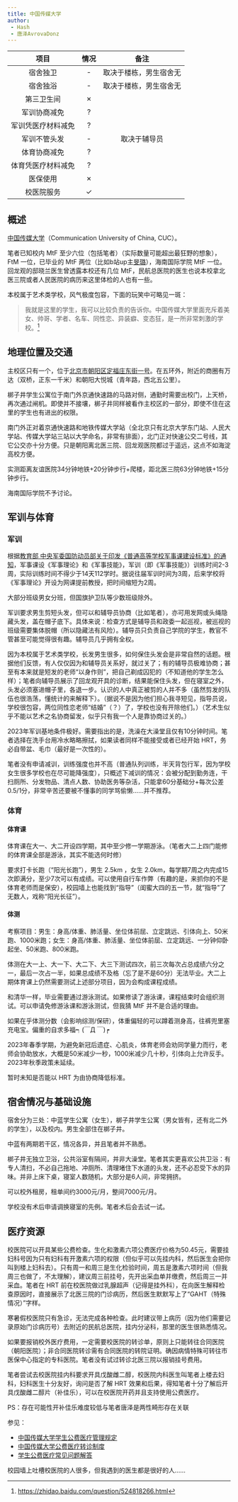 ```yaml
---
title: 中国传媒大学
author:
 - Hash
 - 唐泽AvrovaDonz
---
```



|        项目        | 情况 |     备注     |
| :----------------: | :--: | :----------: |
|      宿舍独卫      |  -   | 取决于楼栋，男生宿舍无 |
|      宿舍独浴      |  -   | 取决于楼栋，男生宿舍无 |
|     第三卫生间     |  ✗   |
|    军训协商减免    |  ?   |
| 军训凭医疗材料减免 |  ?   |
|    军训不管头发    |  -   | 取决于辅导员 |
|    体育协商减免    |  ?   |
| 体育凭医疗材料减免 |  ?   |
|      医保使用      |  ✗   |
|     校医院服务     |  ✓   |

## 概述

[中国传媒大学](https://www.cuc.edu.cn/)（Communication University of China, CUC）。

笔者已知校内 MtF 至少六位（包括笔者）（实际数量可能超出最狂野的想象），FtM 一位，已毕业的 MtF 两位（比如b站up主[旻璐](https://space.bilibili.com/1396569163)），海南国际学院 MtF 一位。回龙观的邸晓兰医生曾透露本校还有几位 MtF，民航总医院的医生也说本校拿北医三院或者人民医院的病历来这里体检的人也有一些。

本校属于艺术类学校，风气极度包容，下面的玩笑中可略见一斑：

> 我就是这里的学生，我可以比较负责的告诉你。中国传媒大学里面充斥着美女、帅哥、学者、名车、同性恋、异装癖、变态狂，是一所非常刺激的学校。[^1]

[^1]: https://zhidao.baidu.com/question/524818266.html

## 地理位置及交通

主校区只有一个，位于[北京市朝阳区定福庄东街一号](https://surl.amap.com/2iP35V54dMr)。在五环外，附近的商圈有万达（双桥，正东一千米）和朝阳大悦城（青年路，西北五公里）。

梆子井学生公寓位于南门外京通快速路的马路对侧，通勤时需要出校门，上天桥，再次通过闸机。即使并不接壤，梆子井同样被看作主校区的一部分，即使不住在这里的学生也有进出的权限。

南门外正对着京通快速路和地铁传媒大学站（全北京只有北京大学东门站、人民大学站、传媒大学站三站以大学命名，非常有排面），北门正对快速公交二号线，其它公交亦十分方便。只是朝阳离北医三院、回龙观医院都过于遥远，这点不如海淀高校方便。

实测距离友谊医院34分钟地铁+20分钟步行+爬楼，距北医三院63分钟地铁+15分钟步行。

海南国际学院不予讨论。

## 军训与体育

### 军训

根据[教育部 中央军委国防动员部关于印发《普通高等学校军事课建设标准》的通知](http://www.moe.gov.cn/srcsite/A17/moe_1061/s3289/201910/t20191022_404742.html)，军事课设《军事理论》和《军事技能》，军训（即《军事技能》）训练时间2-3周，实际训练时间不得少于14天112学时。据说往届军训时间为3周，后来学校将《军事理论》开设为网课提前教授，把时间缩短为2周。

大部分班级男女分班，但国旗护卫队等少数班级除外。

军训要求男生剪短头发，但可以和辅导员协商（比如笔者），亦可用发网或头绳隐藏头发，盖在帽子底下。具体来说：检查方式是辅导员和政委一起巡视，被巡视的班级需要集体脱帽（所以隐藏法有风险）。辅导员只负责自己学院的学生，教官不管甚至可能觉得很有趣。辅导员几乎拥有全权。

因为本校属于艺术类学校，长发男生很多，如何保住头发会是非常自然的话题。根据他们反馈，有人仅仅因为和辅导员关系好，就过关了；有的辅导员极难协商；甚至有本来就是短发的老师“以身作则”，把自己剃成囚犯的（不知道他的学生怎么样）；笔者向辅导员展示了回龙观开具的诊断，结果能保住头发，但在寝室之外，头发必须塞进帽子里，各退一步。认识的人中真正被剪的人并不多（虽然剪发的队伍也很浩荡，懂统计的来解释下）。（据说不是因为他们担心我寻短见，指导员说，学校很包容，两位同性恋老师“结婚”（？）了，学校也没有开除他们。）（艺术生似乎不能以艺术之名协商留发，似乎只有我一个人是靠协商过关的。）

2023年军训基地条件极好。需要指出的是，洗澡在大澡堂且仅有10分钟时间。笔者选择在洗手台用冷水略略擦拭，如果读者同样不能接受或者已经开始 HRT，务必自带盆、毛巾（最好是一次性的）。

笔者没有申请减训，训练强度也并不高（普通队列训练，半天背包行军，因为学校女生很多学校也在尽可能降强度），只概述下减训的情况：会被分配到勤务连，干扫厕所、分发物品、清点人数、协助医务等杂活，只能拿60分基础分+每次公差0.5/1分，非常辛苦还要被不懂事的同学骂偷懒……并不推荐。

### 体育

#### 体育课

体育课在大一、大二开设四学期，其中至少修一学期游泳。（笔者大二上四门能修的体育课全部是游泳，其实不能选何时修）

要求打卡长跑（“阳光长跑”），男生 2.5km ，女生 2.0km，每学期7周之内完成15次即满分，至少7次可以有成绩。可以使用自行车作弊（有趣的是，来抓你的不是体育老师而是保安），校园墙上也能找到“指导”（闺蜜大四的五一节，就“指导”了无数人，戏称“阳光长征”）。

#### 体测

考察项目：男生：身高/体重、肺活量、坐位体前屈、立定跳远、引体向上、50米跑、1000米跑；女生：身高/体重、肺活量、坐位体前屈、立定跳远、一分钟仰卧起坐、50米跑、800米跑。

体测在大一上、大一下、大二下、大三下测试四次，前三次每次占总成绩六分之一，最后一次占一半，如果总成绩不及格（忘了是不是60分）无法毕业。大二上期体育课上仍然需要测试上述部分项目，因为会构成课程成绩。

和清华一样，毕业需要通过游泳测试。如果修读了游泳课，课程结束时会组织测试。可以申请免修游泳课和游泳测试，但我猜 MtF 并不是合适的理由。

如果在乎体测分数（会影响综测/保研），体重偏轻的可以蹲着测身高，往裤兜里塞充电宝。偏重的自求多福┑(￣Д ￣)┍

2023年春季学期，为避免新冠后遗症、心肌炎，体育老师会劝同学量力而行，老师会协助放水，大概是50米减少一秒，1000米减少几十秒，引体向上允许反手。2023年秋季政策未延续。

暂时未知是否能以 HRT 为由协商降低标准。

## 宿舍情况与基础设施

宿舍分为三处：中蓝学生公寓（女生），梆子井学生公寓（男女皆有，还有北二外的学生），以及校内。男生全部住在梆子井。

中蓝有两期若干区，情况各异，并且笔者并不熟悉。

梆子井无独立卫浴，公共浴室有隔间，并非大澡堂。笔者其实更喜欢公共卫浴：有专人清扫，不必自己拖地、冲厕所、清理堵住下水道的头发，还不必忍受下水的异味。并非上床下桌，寝室人数随机，大部分是6人间，非常拥挤。

可以校外租房，租单间约3000元/月，整间7000元/月。

学校没有术后申请调换寝室的先例。笔者术后会去试一试。

## 医疗资源

校医院可以开具某些公费检查。生化和激素六项公费医疗价格为50.45元，需要挂妇科号因为只有妇科有开激素六项的权限（但似乎可以先挂内科，然后医生会把你叫到楼上妇科去）。只有周一和周三是生化检验时间，周五是激素六项时间（但我周三也做了，不太理解），建议周三前挂号，先开出采血单并缴费，然后周三一并采血。笔者在 HRT 前在校医院做过乳腺超声（记得是挂外科），在向医生解释检查原因时，直接展示了北医三院的门诊病历，然后医生默默写上了“GAHT（特殊情况）”字样。

寒暑假校医院只有急诊，无法完成各种检查。此时建议带上病历（因为他们需要记录原始门诊病历号）去附近的民航总医院，挂内分泌科，那里的医生很熟悉情况。

如果要报销校外医疗费用，一定需要校医院的转诊单，原则上只能转往合同医院（朝阳医院）；非合同医院转诊需有合同医院的转院证明。确因病情特殊可转往市医保中心指定的专科医院。笔者没有试过转诊北医三院以报销挂号费用。

笔者尝试去校医院挂内科要求开具戊酸雌二醇，校医院内科医生叫笔者上楼去妇科，妇科医生十分友好，询问是否了解 HRT 效果和后果，得知笔者十分了解后开具戊酸雌二醇片（补佳乐），可以在校医院开药并且支持使用公费医疗。

PS：存在可能性开补佳乐难度较低与笔者唐泽是两性畸形存在关联

参见：
* [中国传媒大学学生公费医疗管理规定](https://xsc.cuc.edu.cn/2019/0803/c2753a133757/pagem.htm)
* [中国传媒大学公费医疗转诊制度](https://xyy.cuc.edu.cn/2018/1101/c934a16916/pagem.htm)
* [学生公费医疗常见问题解答](https://xyy.cuc.edu.cn/2018/1101/c936a16925/pagem.htm)

校园墙上吐槽校医院的人很多，但我遇到的医生都是很好的人……
